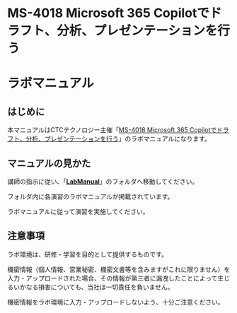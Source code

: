 # MS-4018 Microsoft 365 Copilotでドラフト、分析、プレゼンテーションを行う

# ラボマニュアル

## はじめに

本マニュアルはCTCテクノロジー主催「[MS-4018 Microsoft 365 Copilotでドラフト、分析、プレゼンテーションを行う](https://www.school.ctc-g.co.jp/course/P811.html)」のラボマニュアルになります。



## マニュアルの見かた

講師の指示に従い、「**[LabManual](https://github.com/ctct-edu/MS-4018/tree/main/LabManual)**」のフォルダへ移動してください。

フォルダ内に各演習のラボマニュアルが掲載されています。

ラボマニュアルに従って演習を実施してください。


## 注意事項

ラボ環境は、研修・学習を目的として提供するものです。

機密情報（個人情報、営業秘密、機密文書等を含みますがこれに限りません）を入力・アップロードされた場合、その情報が第三者に漏洩したことによって生じるいかなる損害についても、当社は一切責任を負いません。

機密情報をラボ環境に入力・アップロードしないよう、十分ご注意ください。

